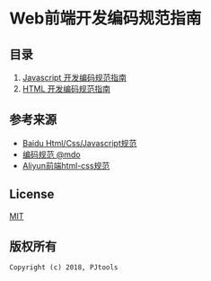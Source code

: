 # Web前端开发编码规范指南

## 目录

  1. [Javascript 开发编码规范指南](https://github.com/PJtools/web-norm/blob/master/javascript.md)
  2. [HTML 开发编码规范指南](https://github.com/PJtools/web-norm/blob/master/html.md)

## 参考来源

  - [Baidu Html/Css/Javascript规范](https://github.com/ecomfe)
  - [编码规范 @mdo](https://codeguide.bootcss.com/)
  - [Aliyun前端html-css规范](https://yq.aliyun.com/articles/51487)

## License
  [MIT](http://opensource.org/licenses/MIT)

## 版权所有

  ```
  Copyright (c) 2018, PJtools
  ```
